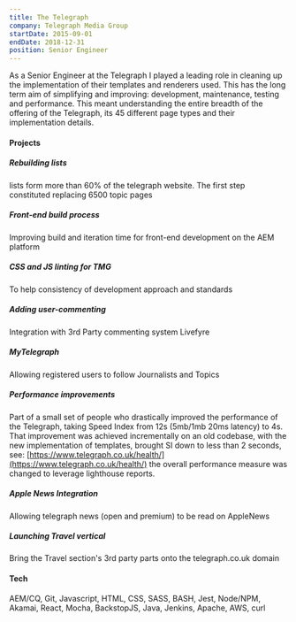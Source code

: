 ```yaml
---
title: The Telegraph
company: Telegraph Media Group
startDate: 2015-09-01
endDate: 2018-12-31
position: Senior Engineer
---
```


<div class="intro">

As a Senior Engineer at the Telegraph I played a leading role in cleaning up the implementation of their templates and renderers used. This has the long term aim of simplifying and improving: development, maintenance, testing and performance. This meant understanding the entire breadth of the offering of the Telegraph, its 45 different page types and their implementation details.

</div>

<!--more-->

<div class="projects">

#### Projects

##### Rebuilding lists
lists form more than 60% of the telegraph website. The first step constituted replacing 6500 topic pages

##### Front-end build process
Improving build and iteration time for front-end development on the AEM platform

##### CSS and JS linting for TMG
To help consistency of development approach and standards

##### Adding user-commenting
Integration with 3rd Party commenting system Livefyre

##### MyTelegraph
Allowing registered users to follow Journalists and Topics

##### Performance improvements
Part of a small set of people who drastically improved the performance of the Telegraph, taking Speed Index from 12s (5mb/1mb 20ms latency) to 4s. That improvement was achieved incrementally on an old codebase, with the new implementation of templates, brought SI down to less than 2 seconds, see: [https://www.telegraph.co.uk/health/](https://www.telegraph.co.uk/health/) the overall performance measure was changed to leverage lighthouse reports.

##### Apple News Integration
Allowing telegraph news (open and premium) to be read on AppleNews

##### Launching Travel vertical
Bring the Travel section's 3rd party parts onto the telegraph.co.uk domain

</div>
<div class="tech">

#### Tech
AEM/CQ, Git, Javascript, HTML, CSS, SASS, BASH, Jest, Node/NPM, Akamai, React, Mocha, BackstopJS, Java, Jenkins, Apache, AWS, curl

</div>